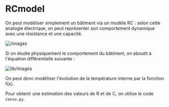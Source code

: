 # RCmodel

On peut modéliser simplement un bâtiment via un modèle RC : selon cette analogie électrique, on peut représenter son comportement dynamique avec une résistance et une capacité. 

![/images](RCmodel.svg "modélisation RC bâtiment")

Si on étudie physiquement le comportement du bâtiment, on aboutit à l'équation différentielle suivante : 

![lib/images](equadiff_solution.png "solution équation diff")

On peut donc modéliser l'évolution de la température interne par la fonction f(x). 

Pour obtenir une estimation des valeurs de R et de C, on utilise le code `convo.py`. 

